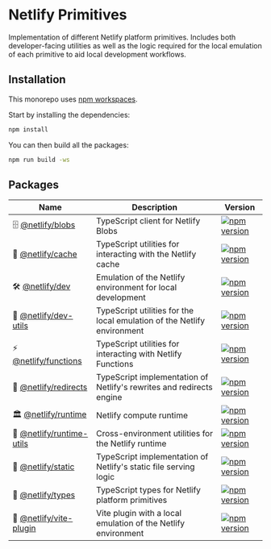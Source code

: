 # Netlify Primitives

Implementation of different Netlify platform primitives. Includes both developer-facing utilities as well as the logic
required for the local emulation of each primitive to aid local development workflows.

## Installation

This monorepo uses [npm workspaces](https://docs.npmjs.com/cli/v7/using-npm/workspaces/).

Start by installing the dependencies:

```sh
npm install
```

You can then build all the packages:

```sh
npm run build -ws
```

## Packages

| Name                                            | Description                                                             | Version                                                                                                                     |
| ----------------------------------------------- | ----------------------------------------------------------------------- | --------------------------------------------------------------------------------------------------------------------------- |
| 🗄️ [@netlify/blobs](packages/blobs)             | TypeScript client for Netlify Blobs                                     | [![npm version](https://img.shields.io/npm/v/@netlify/blobs.svg)](https://www.npmjs.com/package/@netlify/blobs)             |
| 💾 [@netlify/cache](packages/cache)             | TypeScript utilities for interacting with the Netlify cache                      | [![npm version](https://img.shields.io/npm/v/@netlify/cache.svg)](https://www.npmjs.com/package/@netlify/cache)             |
| 🛠️ [@netlify/dev](packages/dev)                 | Emulation of the Netlify environment for local development              | [![npm version](https://img.shields.io/npm/v/@netlify/dev.svg)](https://www.npmjs.com/package/@netlify/dev)                 |
| 🔧 [@netlify/dev-utils](packages/dev-utils)     | TypeScript utilities for the local emulation of the Netlify environment | [![npm version](https://img.shields.io/npm/v/@netlify/dev-utils.svg)](https://www.npmjs.com/package/@netlify/dev-utils)     |
| ⚡ [@netlify/functions](packages/functions)     | TypeScript utilities for interacting with Netlify Functions             | [![npm version](https://img.shields.io/npm/v/@netlify/functions.svg)](https://www.npmjs.com/package/@netlify/functions)     |
| 🔄 [@netlify/redirects](packages/redirects)     | TypeScript implementation of Netlify's rewrites and redirects engine    | [![npm version](https://img.shields.io/npm/v/@netlify/redirects.svg)](https://www.npmjs.com/package/@netlify/redirects)     |
| 🏛️ [@netlify/runtime](packages/runtime)         | Netlify compute runtime             | [![npm version](https://img.shields.io/npm/v/@netlify/runtime.svg)](https://www.npmjs.com/package/@netlify/runtime)         |
| 🔨 [@netlify/runtime-utils](packages/runtime-utils) | Cross-environment utilities for the Netlify runtime                           | [![npm version](https://img.shields.io/npm/v/@netlify/runtime-utils.svg)](https://www.npmjs.com/package/@netlify/runtime-utils) |
| 📁 [@netlify/static](packages/static)           | TypeScript implementation of Netlify's static file serving logic        | [![npm version](https://img.shields.io/npm/v/@netlify/static.svg)](https://www.npmjs.com/package/@netlify/static)           |
| 🔢 [@netlify/types](packages/types)           | TypeScript types for Netlify platform primitives                       | [![npm version](https://img.shields.io/npm/v/@netlify/types.svg)](https://www.npmjs.com/package/@netlify/types)           |
| 🔌 [@netlify/vite-plugin](packages/vite-plugin) | Vite plugin with a local emulation of the Netlify environment           | [![npm version](https://img.shields.io/npm/v/@netlify/vite-plugin.svg)](https://www.npmjs.com/package/@netlify/vite-plugin) |
